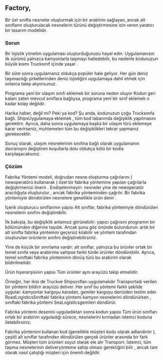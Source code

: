 ## Factory,
Bir üst sınıfta nesneler oluşturmak için bir arabirim sağlayan, ancak alt sınıfların oluşturulacak nesnelerin türünü değiştirmesine izin veren yaratıcı bir tasarım modelidir.


### Sorun
Bir lojistik yönetim uygulaması oluşturduğunuzu hayal edin. Uygulamanızın ilk sürümü yalnızca kamyonlarla taşımayı halledebilir, bu nedenle kodunuzun büyük kısmı Trucksınıf içinde yaşar .

Bir süre sonra uygulamanız oldukça popüler hale geliyor. Her gün deniz taşımacılığı şirketlerinden deniz lojistiğini uygulamaya dahil etmek için onlarca talep alıyorsunuz.

Programa yeni bir ulaşım sınıfı eklemek bir soruna neden oluyor
Kodun geri kalanı zaten mevcut sınıflara bağlıysa, programa yeni bir sınıf eklemek o kadar kolay değildir.

Harika haber, değil mi? Peki ya kod? Şu anda, kodunuzun çoğu Trucksınıfa bağlı. ShipsUygulamaya eklemek , tüm kod tabanında değişiklik yapılmasını gerektirir. Ayrıca, daha sonra uygulamaya başka bir ulaşım türü eklemeye karar verirseniz, muhtemelen tüm bu değişiklikleri tekrar yapmanız gerekecektir.

Sonuç olarak, ulaşım nesnelerinin sınıfına bağlı olarak uygulamanın davranışını değiştiren koşullarla dolu oldukça kötü bir kodla karşılaşacaksınız.

### Çözüm
Fabrika Yöntemi modeli, doğrudan nesne oluşturma çağrılarını ( newoperatörü kullanarak ) özel bir fabrika yöntemine yapılan çağrılarla değiştirmenizi önerir . Endişelenmeyin: nesneler yine de newoperatör aracılığıyla oluşturulur , ancak fabrika yönteminden çağrılır. Bir fabrika yöntemiyle döndürülen nesnelere genellikle ürün denir .

İçerik oluşturucu sınıflarının yapısı
Alt sınıflar, fabrika yöntemiyle döndürülen nesnelerin sınıfını değiştirebilir.

İlk bakışta, bu değişiklik anlamsız görünebilir: yapıcı çağrısını programın bir bölümünden diğerine taşıdık. Ancak şunu göz önünde bulundurun: artık bir alt sınıfta fabrika yöntemini geçersiz kılabilir ve yöntem tarafından oluşturulan ürünlerin sınıfını değiştirebilirsiniz.

Yine de küçük bir sınırlama vardır: alt sınıflar, yalnızca bu ürünler ortak bir temel sınıfa veya arabirime sahipse farklı türde ürünler döndürebilir. Ayrıca, temel sınıftaki fabrika yönteminin dönüş türü bu arabirim olarak bildirilmelidir.

Ürün hiyerarşisinin yapısı
Tüm ürünler aynı arayüzü takip etmelidir.

Örneğin, her ikisi de Truckve Shipsınıfları uygulamalıdır Transportadı verilen bir yöntemi bildirir arayüzü deliver. Her sınıf bu yöntemi farklı şekilde uygular: kamyonlar kargoyu karadan, gemiler kargoyu denizden teslim eder. RoadLogisticsSınıftaki fabrika yöntemi kamyon nesnelerini döndürürken , sınıftaki fabrika yöntemi SeaLogisticsgemileri döndürür.

Fabrika yöntemi desenini uyguladıktan sonra kodun yapısı
Tüm ürün sınıfları ortak bir arabirim uyguladığı sürece, nesnelerini kırmadan istemci koduna iletebilirsiniz.

Fabrika yöntemini kullanan kod (genellikle müşteri kodu olarak adlandırılır ), çeşitli alt sınıflar tarafından döndürülen gerçek ürünler arasında bir fark görmez. Müşteri tüm ürünleri soyut olarak ele alır Transport. İstemci, tüm taşıma nesnelerinin deliveryönteme sahip olması gerektiğini bilir , ancak tam olarak nasıl çalıştığı müşteri için önemli değildir.